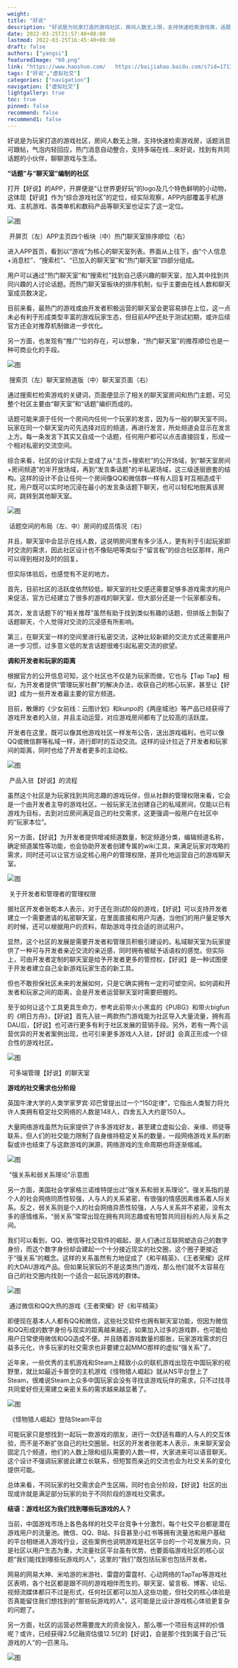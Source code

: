 ```yaml
---
weight: 
title: "好说"
description: "好说是为玩家打造的游戏社区，房间人数无上限，支持快速检索游戏房，话题消息可跟帖，气泡内轻回应，热门消息自动整合，支持多端在线…来好说，找到有共同话题的小伙伴，聊聊游戏与生活。"
date: 2022-03-25T21:57:40+08:00
lastmod: 2022-03-25T16:45:40+08:00
draft: false
authors: ["yangsi"]
featuredImage: "60.png"
link: "https://www.haoshuo.com/   https://baijiahao.baidu.com/s?id=1713924195748376362&wfr=spider&for=pc"
tags: ["好说","虚拟社交"]
categories: ["navigation"]
navigation: ["虚拟社交"]
lightgallery: true
toc: true
pinned: false
recommend: false
recommend1: false
---
```


好说是为玩家打造的游戏社区，房间人数无上限，支持快速检索游戏房，话题消息可跟帖，气泡内轻回应，热门消息自动整合，支持多端在线…来好说，找到有共同话题的小伙伴，聊聊游戏与生活。

**“话题”与“聊天室”编制的社区**

打开【好说】的APP，开屏便是“让世界更好玩”的logo及几个特色鲜明的小动物，这体现【好说】作为“综合游戏社区”的定位，经实际观察，APP内部覆盖手机游戏、主机游戏、各类单机和数码产品等聊天室也证实了这一定位。

![图](https://pics2.baidu.com/feed/d52a2834349b033b89153f2351f27fdad439bd74.jpeg?token=59f16f213b39795064723a36e4822328)

​                                     开屏页（左）APP主页四个板块（中）热门聊天室排序顺位（右）

进入APP首页，看到以“游戏”为核心的聊天室列表。界面从上往下，由“个人信息+消息栏”、“搜索栏”、“已加入的聊天室”和“热门聊天室”四部分组成。

用户可以通过“热门聊天室”和“搜索栏”找到自己感兴趣的聊天室，加入其中找到共同兴趣的人讨论话题。而热门聊天室板块的排序机制，似乎主要由在线人数和聊天室成员数决定。

目前来看，最热门的游戏或由开发者积极运营的聊天室会更容易排在上位，这一点未必有利于形成类型丰富的游戏玩家生态，但目前APP还处于测试初期，或许后续官方还会对推荐机制做进一步优化。

另一方面，也发现有“推广”位的存在，可以想象，“热门聊天室”的推荐顺位也是一种可商业化的手段。

![图](https://pics0.baidu.com/feed/2f738bd4b31c8701764f4e210d43d7260508ffc6.jpeg?token=7c4de94f714194ccc67493d6d454dd9d)

​                                               搜索页（左）聊天室频道版（中）聊天室页面（右）

通过搜索栏检索游戏的关键词，页面便显示了相关的聊天室房间和热门主题，可见整个社区主要由“聊天室”和“话题”编织而成的。

话题可能来源于任何一个房间内任何一个玩家的发言，因为与一般的聊天室不同，玩家在同一个聊天室内可先选择对应的频道，再进行发言，所处频道会显示在发言上方。每一条发言下其实又自成一个话题，任何用户都可以点击直接回复，形成一个相对私密的交流空间。

综合来看，社区的设计实际上变成了从“主页+搜索栏”的公开场域，到“聊天室房间+房间频道”的半开放场域，再到“发言条话题”的半私密场域，这三级逐层嵌套的结构。这样的设计不会让任何一个房间像QQ和微信群一样有人回复时互相造成干扰，用户既可以实时地沉浸在最小的发言条话题下聊天，也可以轻松地脱离该房间，跳转到其他聊天室。

![图](https://pics4.baidu.com/feed/48540923dd54564eecba64d794e2d58bd3584fc2.jpeg?token=65ac6299a011c55cf2541c262bf4248f)

​                                                     话题空间的布局（左、中）房间的成员情况（右）

并且，聊天室中会显示在线人数，这说明房间里有多少活人，更有利于引起玩家即时交流的需求，因此社区设计也不像贴吧等类似于“留言板”的综合社区那样，用户可以得到相对及时的回复。

但实际体验后，也感觉有不足的地方。

首先，目前社区的活跃度依然较低，聊天室的社交感还需要足够多游戏需求的用户来促活，官方已经建立了很多的游戏的聊天室，但大部分还是一个玩家都没有。

其次，发言话题下的“相关推荐”虽然有助于找到类似有趣的话题，但排版上割裂了话题聊天，个人觉得对交流的沉浸感有所影响。

第三，在聊天室一样的空间里进行私密交流，这种比较新颖的交流方式还需要用户进一步习惯，过多意义低的发言话题很难引起私密交流的欲望。

**调和开发者和玩家的距离**

根据官方的公开信息可知，这个社区也不仅是为玩家而做，它也与【Tap Tap】相似，为开发者提供“管理玩家社群”的解决办法，收获自己的核心玩家，甚至让【好说】成为一些开发者最主要的官方频道。

目前，散爆的《少女前线：云图计划》和kunpo的《两座城池》等产品已经获得了游戏开发者的入驻，并且主动运营，对应游戏房间都有了比较高的活跃度。

开发者在这里，既可以像其他游戏社区一样发布公告，送出游戏福利，也可以像QQ或微信群等私域一样，进行即时的互动交流。这样的设计拉近了开发者和玩家间的距离，同时也给了开发者更多的主动权。

![图](https://pics2.baidu.com/feed/9922720e0cf3d7caa713d3c5b123f7006a63a966.jpeg?token=ee5d040fd0a3f538d2706e9e2cffaf86)

​                                                                        产品入驻【好说】的流程

虽然这个社区是为玩家找到共同志趣的游戏玩伴，但从社群的管理权限来看，它会是一个由开发者主导的游戏社区。一般玩家无法创建自己的私域房间，仅能以已有游戏为目标，去到对应房间满足自己的社交需求，这更强调一般用户在社区中的“玩家本位”。

另一方面，【好说】为开发者提供增减频道数量，制定频道分类，编辑频道名称，确定频道属性等功能，也会协助开发者创建专属的wiki工具，来满足玩家对攻略的需求，同时还可以让官方设定核心用户的管理权限，差异化地运营自己的游戏聊天室。

![图](https://pics2.baidu.com/feed/3ac79f3df8dcd100ac9deddf36b70e19b8122f8b.jpeg?token=4d6cd9a877d2102b2bad971a2b49efc6)

​                                                              关于开发者和管理者的管理权限

据社区开发者张乾本人表示，对于还在测试阶段的游戏，【好说】可以支持开发者建立一个需要邀请的私密聊天室，在里面直接和用户沟通，当他们的用户量足够大的时候，还可以根据用户的资料，帮助游戏寻找合适的测试用户。

显然，这个社区的发展是需要开发者和管理员积极引建设的。私域聊天室为玩家提供了一种可与开发者亲近交流的亲近感，同时拥有被赋予话语权的感觉。但实际上，可由开发者定制的聊天室是给予开发者更多的管控权，【好说】是一种试图便于开发者建立自己全新游戏玩家生态的新工具。

但也不敢担保社区未来的发展如何，只是它确实拥有一定的可塑空间，如何调和开发者和玩家之间的距离，会是开发者运营聊天室时需要把握的。

至于如何让这个工具更具生命力，参考此前带火小黑盒的《PUBG》和带火bigfun的《明日方舟》，【好说】首先入驻一两款热门游戏能为社区导入大量流量，拥有高DAU后，【好说】也可进行更多有利于社区发展的营销手段。另外，若有一两个运营优异的开发者案例出现，也可引来更多游戏人入驻，【好说】会真正形成一个综合性的游戏社区。

![图](https://pics0.baidu.com/feed/472309f7905298225597a9ccfef632c20b46d4da.jpeg?token=12538b04018699c6cabdee30275bf77e)

​                                                                  可多端管理【好说】的聊天室

**游戏的社交需求也分阶段**

英国牛津大学的人类学家罗宾·邓巴曾提出过一个“150定律”，它指出人类智力将允许人类拥有稳定社交网络的人数是148人，四舍五入大约是150人。

大量网络游戏虽然为玩家提供了许多游戏好友，甚至建立虚拟公会、亲缘、师徒等联系，但人们的社交能力限制了自身维持稳定关系的数量，一段网络游戏关系的断裂或许也结束了与这款游戏的渊源，网络游戏的生命周期也将逐渐缩减。

![图](https://pics5.baidu.com/feed/e61190ef76c6a7ef9f8b56b1dac6e658f2de66b9.jpeg?token=e1edfcd35e20cbfe4f3e9715aa08f293)

​                                                                   “强关系和弱关系理论”示意图

另一方面，美国社会学家格兰诺维特提出过“强关系和弱关系理论”。强关系指的是个人的社会网络同质性较强，人与人的关系紧密，有很强的情感因素维系着人际关系。反之，弱关系则是个人的社会网络异质性较强，人与人关系并不紧密，没有太多的感情维系，“弱关系”常常出现在拥有共同志趣或有短暂共同目标的人际关系之间。

我们可以看到，QQ、微信等社交软件的崛起，是人们通过互联网塑造自己的数字身份，而这个数字身份却会建起一个十分接近现实的社交圈，这个圈子更接近于“强关系”的概念。这样的关系虽然有力地促成了《和平精英》、《王者荣耀》这样的大DAU游戏产品。但如果玩家玩的不是这类热门游戏，那么他们就不太容易在自己的社交圈内找到一个适合一起玩游戏的群体。

![图](https://pics0.baidu.com/feed/0dd7912397dda144dc40d34b9a8b99ab0df48647.jpeg?token=22ab16306c0ed7506dc0bb3ca2013d3d)

​                                                 通过微信和QQ大热的游戏《王者荣耀》好《和平精英》

即便现在基本人人都有QQ和微信，这些社交软件也拥有聊天室功能，但因为微信和QQ形成的数字身份与现实的距离越来越近，如果加入过多的游戏群，也可能给用户日常使用微信和QQ造成不便。并且随着游戏数量的膨胀，玩家游戏需求的日益多元化，许多玩家的社交需求也非要建立起MMO那样的虚拟“强关系”了。

近年来，一些优秀的主机游戏和Steam上精致小众的联机游戏出现在中国玩家的视野里，就比如最近卡普空的主机游戏《怪物猎人崛起》就从NS平台登上了Steam，很难说Steam上众多中国玩家会没有寻找该游戏玩伴的需求，只不过找寻共同爱好但无需建立亲密关系的需求越来越显著了。

![图](https://pics0.baidu.com/feed/0e2442a7d933c895f8819988952f3af98302000e.jpeg?token=455b0f77534d85f921ab4ca78257d477)

​                                                                《怪物猎人崛起》登陆Steam平台

可能玩家只是想找到一起玩一款游戏的朋友，进行一次舒适有趣的人与人的交互体验，而不是不断扩张自己的社交圈层。社区的开发者张乾本人表示，未来聊天室会固定几个频道，他们的人数上限和组队需要的人数一样，大家进来可以语音聊天。这个设计不强调玩家彼此建立长联系，但短暂而亲近的交流也会为社交关系的变化提供可能。

总体来看，不同玩家的社交需求会产生区隔，同时也会分阶段，【好说】社区的出现或许就是满足部分玩家的处于不同阶段的游戏社交需求。

**结语：游戏社区为我们找到哪些玩游戏的人？**

当前，中国游戏市场上各色各样的社交平台竞争十分激烈，每个社交平台都是潜在游戏用户的流量池。微信、QQ、B站、抖音甚至小红书等拥有流量池和用户基础的平台相继进入游戏行业，这些案例也说明游戏是社区平台的一个可发展方向，只是社区以用户生态为重，大流量社区平台虽有优势，也要面临游戏社区的核心议题“我们能找到哪些玩游戏的人”，这里的“我们”既包括玩家也包括开发者。

网易的网易大神、米哈游的米游社、雷霆的雷霆村、心动网络的TapTap等游戏社区表明，各个社区都是跟不同的游戏相伴而生的。聊天室、留言板、博客、论坛、视频流媒体都只不过是形式，任何社区都可以加入这些功能，但社交的核心体验是否真能留住我们想找到的“那些玩游戏的人”，这可能是比设计游戏核心体验更复杂的问题了。

另一方面，社区的运营必然需要庞大的资金投入，那么哪一个项目有这样的价值呢？或许，已经获得2.5亿融资估值12.5亿的【好说】，会是那个找到属于自己“玩游戏的人”的一匹黑马。

![图](https://pics1.baidu.com/feed/d6ca7bcb0a46f21f49f9d273bd1822690d33ae83.jpeg?token=717d674d50d359f493c81fd3f742c8ef)